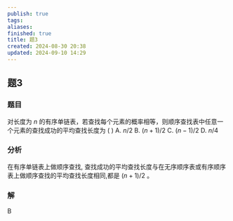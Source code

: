 ```yaml
---
publish: true
tags: 
aliases: 
finished: true
title: 题3
created: 2024-08-30 20:38
updated: 2024-09-10 14:29
---
```

## 题3
### 题目
对长度为 $n$ 的有序单链表，若查找每个元素的概率相等，则顺序查找表中任意一个元素的查找成功的平均查找长度为 ( )
A. $n/2$ 
B. $( {n + 1}) /2$ 
C. $( {n - 1}) /2$ 
D. $n/4$
### 分析
在有序单链表上做顺序查找, 查找成功的平均查找长度与在无序顺序表或有序顺序表上做顺序查找的平均查找长度相同,都是 $( {n + 1}) /2$ 。
### 解
B